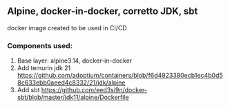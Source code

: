 ## Alpine, docker-in-docker, corretto JDK, sbt

docker image created to be used in CI/CD

### Components used:

1. Base layer: alpine3.14, docker-in-docker
2. Add temurin jdk 21  https://github.com/adoptium/containers/blob/f6d4923380ecb1ec4b0d58c633ebb0aeed4c8332/21/jdk/alpine
3. Add sbt https://github.com/eed3si9n/docker-sbt/blob/master/jdk11/alpine/Dockerfile
